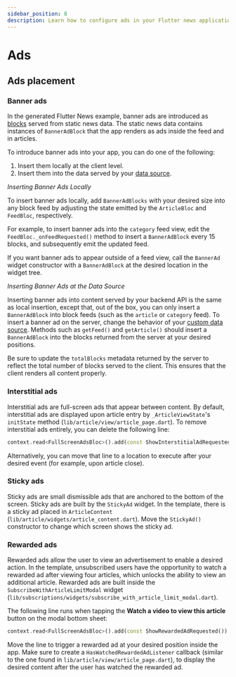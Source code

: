 ```yaml
---
sidebar_position: 8
description: Learn how to configure ads in your Flutter news application.
---
```


# Ads

## Ads placement

### Banner ads

In the generated Flutter News example, banner ads are introduced as [blocks](/server_development/blocks) served from static news data. The static news data contains instances of `BannerAdBlock` that the app renders as ads inside the feed and in articles.

To introduce banner ads into your app, you can do one of the following:

1.  Insert them locally at the client level.
2.  Insert them into the data served by your [data source](/server_development/connecting_your_data_source).

_Inserting Banner Ads Locally_

To insert banner ads locally, add `BannerAdBlocks` with your desired size into any block feed by adjusting the state emitted by the `ArticleBloc` and `FeedBloc`, respectively.

For example, to insert banner ads into the `category` feed view, edit the `FeedBloc._onFeedRequested()` method to insert a `BannerAdBlock` every 15 blocks, and subsequently emit the updated feed.

If you want banner ads to appear outside of a feed view, call the `BannerAd` widget constructor with a `BannerAdBlock` at the desired location in the widget tree.

_Inserting Banner Ads at the Data Source_

Inserting banner ads into content served by your backend API is the same as local insertion, except that, out of the box, you can only insert a `BannerAdBlock` into block feeds (such as the `article` or `category` feed). To insert a banner ad on the server, change the behavior of your [custom data source](/server_development/connecting_your_data_source#creating-a-new-data-source). Methods such as `getFeed()` and `getArticle()` should insert a `BannerAdBlock` into the blocks returned from the server at your desired positions.

Be sure to update the `totalBlocks` metadata returned by the server to reflect the total number of blocks served to the client. This ensures that the client renders all content properly.

### Interstitial ads

Interstitial ads are full-screen ads that appear between content. By default, interstitial ads are displayed upon article entry by `_ArticleViewState`'s `initState` method (`lib/article/view/article_page.dart`). To remove interstitial ads entirely, you can delete the following line:

```dart
context.read<FullScreenAdsBloc>().add(const ShowInterstitialAdRequested());
```

Alternatively, you can move that line to a location to execute after your desired event (for example, upon article close).

### Sticky ads

Sticky ads are small dismissible ads that are anchored to the bottom of the screen. Sticky ads are built by the `StickyAd` widget. In the template, there is a sticky ad placed in `ArticleContent` (`lib/article/widgets/article_content.dart`). Move the `StickyAd()` constructor to change which screen shows the sticky ad.

### Rewarded ads

Rewarded ads allow the user to view an advertisement to enable a desired action. In the template, unsubscribed users have the opportunity to watch a rewarded ad after viewing four articles, which unlocks the ability to view an additional article. Rewarded ads are built inside the `SubscribeWithArticleLimitModal` widget (`lib/subscriptions/widgets/subscribe_with_article_limit_modal.dart`).

The following line runs when tapping the **Watch a video to view this article** button on the modal bottom sheet:

```dart
context.read<FullScreenAdsBloc>().add(const ShowRewardedAdRequested())
```

Move the line to trigger a rewarded ad at your desired position inside the app. Make sure to create a `HasWatchedRewardedAdListener` callback (similar to the one found in `lib/article/view/article_page.dart`), to display the desired content after the user has watched the rewarded ad.
